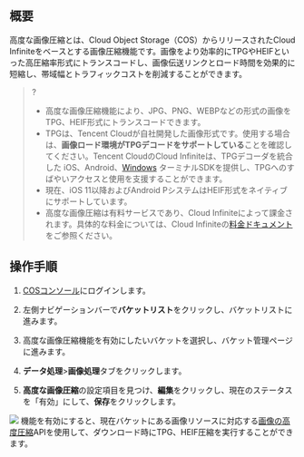 ## 概要

高度な画像圧縮とは、Cloud Object Storage（COS）からリリースされたCloud Infiniteをベースとする画像圧縮機能です。画像をより効率的にTPGやHEIFといった高圧縮率形式にトランスコードし、画像伝送リンクとロード時間を効果的に短縮し、帯域幅とトラフィックコストを削減することができます。

>?
> - 高度な画像圧縮機能により、JPG、PNG、WEBPなどの形式の画像をTPG、HEIF形式にトランスコードできます。
> - TPGは、Tencent Cloudが自社開発した画像形式です。使用する場合は、**画像ロード環境がTPGデコードをサポートしている**ことを確認してください。Tencent CloudのCloud Infiniteは、TPGデコーダを統合した iOS、Android、[Windows](https://main.qcloudimg.com/raw/851dd252378813d250eeca5ed55ffd36/TPG_win_SDK.zip) ターミナルSDKを提供し、TPGへのすばやいアクセスと使用を支援することができます。
> - 現在、iOS 11以降およびAndroid PシステムはHEIF形式をネイティブにサポートしています。
> - 高度な画像圧縮は有料サービスであり、Cloud Infiniteによって課金されます。具体的な料金については、Cloud Infiniteの[料金ドキュメント](https://intl.cloud.tencent.com/document/product/1045/33431)をご参照ください。
> 

## 操作手順

1. [COSコンソール](https://console.cloud.tencent.com/cos5/bucket)にログインします。
2. 左側ナビゲーションバーで**バケットリスト**をクリックし、バケットリストに進みます。

3. 高度な画像圧縮機能を有効にしたいバケットを選択し、バケット管理ページに進みます。
4. **データ処理**>**画像処理**タブをクリックします。
5. **高度な画像圧縮**の設定項目を見つけ、**編集**をクリックし、現在のステータスを「有効」にして、**保存**をクリックします。

![](https://main.qcloudimg.com/raw/f336e71135338664375a4953fabb5a6e.png)
機能を有効にすると、現在バケットにある画像リソースに対応する[画像の高度圧縮](https://intl.cloud.tencent.com/document/product/436/40119)APIを使用して、ダウンロード時にTPG、HEIF圧縮を実行することができます。
